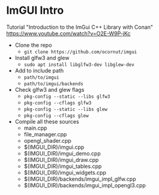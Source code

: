 # ImGUI Intro

Tutorial "Introduction to the ImGui C++ Library with Conan"  
https://www.youtube.com/watch?v=O2E-W9P-jKc

- Clone the repo
    - `git clone https://github.com/ocornut/imgui`
- Install glfw3 and glew
    - `sudo apt install libglfw3-dev libglew-dev`
- Add to include path
    - `path/to/imgui`
    - `path/to/imgui/backends`
- Check glfw3 and glew flags
    - `pkg-config --static --libs glfw3`
    - `pkg-config --cflags glfw3`
    - `pkg-config --static --libs glew`
    - `pkg-config --cflags glew`
- Compile all these sources
    - main.cpp
    - file_manager.cpp
    - opengl_shader.cpp
    - $(IMGUI_DIR)/imgui.cpp
    - $(IMGUI_DIR)/imgui_demo.cpp
    - $(IMGUI_DIR)/imgui_draw.cpp
    - $(IMGUI_DIR)/imgui_tables.cpp
    - $(IMGUI_DIR)/imgui_widgets.cpp
    - $(IMGUI_DIR)/backends/imgui_impl_glfw.cpp
    - $(IMGUI_DIR)/backends/imgui_impl_opengl3.cpp
